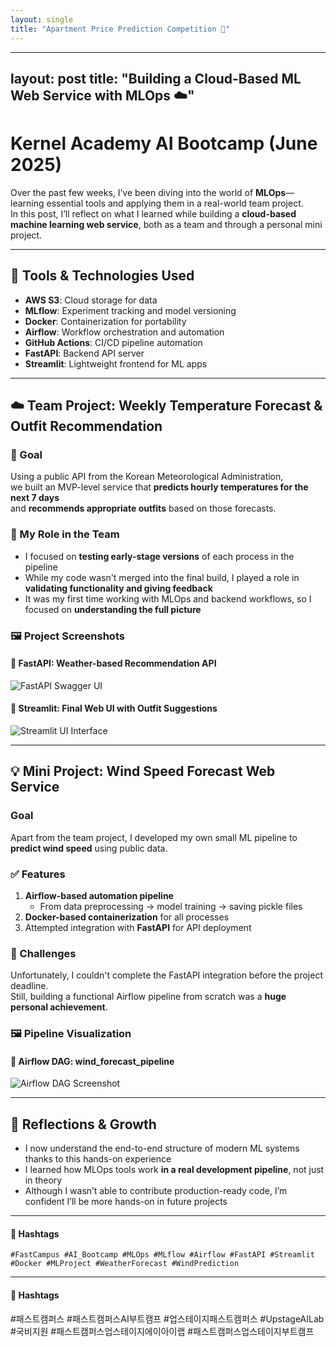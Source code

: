 ```yaml
---
layout: single
title: "Apartment Price Prediction Competition 🏡"
---
```

---
layout: post
title: "Building a Cloud-Based ML Web Service with MLOps ☁️"
---

# Kernel Academy AI Bootcamp (June 2025)

Over the past few weeks, I’ve been diving into the world of **MLOps**—learning essential tools and applying them in a real-world team project.  
In this post, I’ll reflect on what I learned while building a **cloud-based machine learning web service**, both as a team and through a personal mini project.

---

## 🔧 Tools & Technologies Used

- **AWS S3**: Cloud storage for data  
- **MLflow**: Experiment tracking and model versioning  
- **Docker**: Containerization for portability  
- **Airflow**: Workflow orchestration and automation  
- **GitHub Actions**: CI/CD pipeline automation  
- **FastAPI**: Backend API server  
- **Streamlit**: Lightweight frontend for ML apps

---

## ☁️ Team Project: Weekly Temperature Forecast & Outfit Recommendation

### 📌 Goal

Using a public API from the Korean Meteorological Administration,  
we built an MVP-level service that **predicts hourly temperatures for the next 7 days**  
and **recommends appropriate outfits** based on those forecasts.

### 🧠 My Role in the Team

- I focused on **testing early-stage versions** of each process in the pipeline  
- While my code wasn't merged into the final build, I played a role in **validating functionality and giving feedback**  
- It was my first time working with MLOps and backend workflows, so I focused on **understanding the full picture**

### 🖼️ Project Screenshots

#### 🔹 FastAPI: Weather-based Recommendation API

![FastAPI Swagger UI](/assets/images/fastapi_swagger_ui.png)

#### 🔹 Streamlit: Final Web UI with Outfit Suggestions

![Streamlit UI Interface](/assets/images/streamlit_weather_ui.png)

---

## 💡 Mini Project: Wind Speed Forecast Web Service

### Goal

Apart from the team project, I developed my own small ML pipeline to **predict wind speed** using public data.

### ✅ Features

1. **Airflow-based automation pipeline**
   - From data preprocessing → model training → saving pickle files  
2. **Docker-based containerization** for all processes  
3. Attempted integration with **FastAPI** for API deployment

### 🚧 Challenges

Unfortunately, I couldn't complete the FastAPI integration before the project deadline.  
Still, building a functional Airflow pipeline from scratch was a **huge personal achievement**.

### 🖼️ Pipeline Visualization

#### 🔹 Airflow DAG: wind_forecast_pipeline

![Airflow DAG Screenshot](/assets/images/airflow_wind_pipeline.png)

---

## 🌱 Reflections & Growth

- I now understand the end-to-end structure of modern ML systems thanks to this hands-on experience
- I learned how MLOps tools work **in a real development pipeline**, not just in theory
- Although I wasn’t able to contribute production-ready code, I’m confident I’ll be more hands-on in future projects

---

#### 🔖 Hashtags  
`#FastCampus #AI_Bootcamp #MLOps #MLflow #Airflow #FastAPI #Streamlit #Docker #MLProject #WeatherForecast #WindPrediction`


---

#### 🔖 Hashtags  
#패스트캠퍼스 #패스트캠퍼스AI부트캠프 #업스테이지패스트캠퍼스 #UpstageAILab #국비지원 #패스트캠퍼스업스테이지에이아이랩 #패스트캠퍼스업스테이지부트캠프

